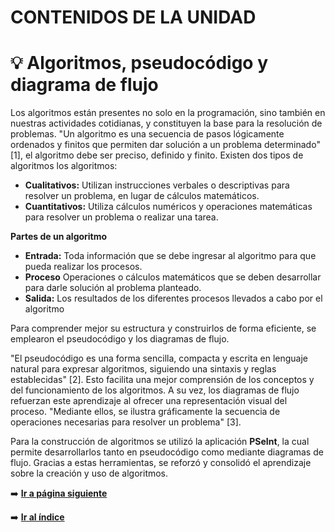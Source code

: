 # CONTENIDOS DE LA UNIDAD
# 💡 Algoritmos, pseudocódigo y diagrama de flujo 
Los algoritmos están presentes no solo en la programación, sino también en nuestras actividades cotidianas, 
y constituyen la base para la resolución de problemas. "Un algoritmo es una secuencia de pasos lógicamente ordenados 
y finitos que permiten dar solución a un problema determinado" [1], el algoritmo debe ser preciso, definido y finito. Existen dos tipos de algoritmos los algoritmos:
* **Cualitativos:**  Utilizan instrucciones verbales o descriptivas para resolver un problema, en lugar de cálculos matemáticos. 
* **Cuantitativos:**  Utiliza cálculos numéricos y operaciones matemáticas para resolver un problema o realizar una tarea.

**Partes de un algoritmo**
* **Entrada:**  Toda información que se debe ingresar al algoritmo para que pueda realizar los procesos. 
* **Proceso**  Operaciones o cálculos matemáticos que se deben desarrollar para darle solución al problema planteado.
* **Salida:**  Los resultados de los diferentes procesos llevados a cabo por el algoritmo



Para comprender mejor su estructura y construirlos 
de forma eficiente, se emplearon el pseudocódigo y los diagramas de flujo. <br>

"El pseudocódigo es una forma sencilla, compacta y escrita en lenguaje natural para expresar algoritmos, siguiendo una
sintaxis y reglas establecidas" [2]. Esto facilita una mejor comprensión de los conceptos y del funcionamiento de los 
algoritmos. A su vez, los diagramas de flujo refuerzan este aprendizaje al ofrecer una representación visual del proceso.
"Mediante ellos, se ilustra gráficamente la secuencia de operaciones necesarias para resolver un problema" [3]. <br>

Para la construcción de algoritmos se utilizó la aplicación **PSeInt**, la cual permite desarrollarlos tanto en pseudocódigo
como mediante diagramas de flujo. Gracias a estas herramientas, se reforzó y consolidó el aprendizaje sobre la creación
y uso de algoritmos. <br>

➡️ [**Ir a página siguiente**](/unidad1/contenidosUnidad/programacionBloques.md)

➡️ [**Ir al índice**](/index.md)
